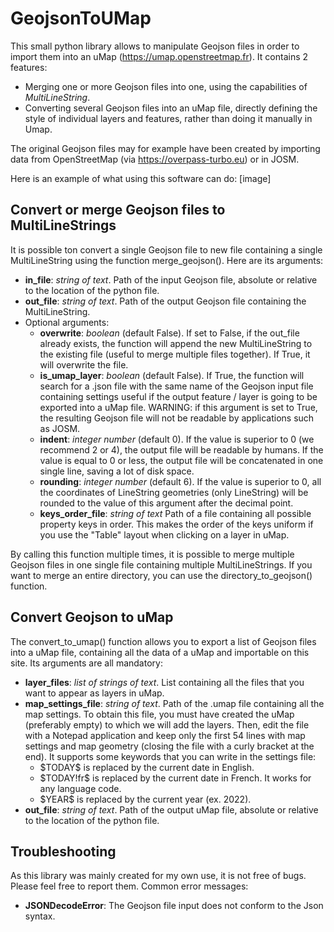 # GeojsonToUMap
This small python library allows to manipulate Geojson files in order to import them into an uMap (https://umap.openstreetmap.fr). It contains 2 features:
 - Merging one or more Geojson files into one, using the capabilities of *MultiLineString*.
 - Converting several Geojson files into an uMap file, directly defining the style of individual layers and features, rather than doing it manually in Umap.

The original Geojson files may for example have been created by importing data from OpenStreetMap (via https://overpass-turbo.eu) or in JOSM.

Here is an example of what using this software can do:
[image]

## Convert or merge Geojson files to MultiLineStrings
It is possible ton convert a single Geojson file to new file containing a single MultiLineString using the function merge_geojson(). Here are its arguments:
 - **in_file**: *string of text*. Path of the input Geojson file, absolute or relative to the location of the python file.
 - **out_file**: *string of text*. Path of the output Geojson file containing the MultiLineString.
 - Optional arguments:
	 - **overwrite**: *boolean* (default False). If set to False, if the out_file already exists, the function will append the new MultiLineString to the existing file (useful to merge multiple files together). If True, it will overwrite the file.
	 - **is_umap_layer**: *boolean* (default False). If True, the function will search for a .json file with the same name of the Geojson input file containing settings useful if the output feature / layer is going to be exported into a uMap file. WARNING: if this argument is set to True, the resulting Geojson file will not be readable by applications such as JOSM.
	 - **indent**: *integer number* (default 0). If the value is superior to 0 (we recommend 2 or 4), the output file will be readable by humans. If the value is equal to 0 or less, the output file will be concatenated in one single line, saving a lot of disk space.
	 - **rounding**: *integer number* (default 6). If the value is superior to 0, all the coordinates of LineString geometries (only LineString) will be rounded to the value of this argument after the decimal point.
	 - **keys_order_file**: *string of text* Path of a file containing all possible property keys in order. This makes the order of the keys uniform if you use the "Table" layout when clicking on a layer in uMap.

By calling this function multiple times, it is possible to merge multiple Geojson files in one single file containing multiple MultiLineStrings. If you want to merge an entire directory, you can use the directory_to_geojson() function.

## Convert Geojson to uMap
The convert_to_umap() function allows you to export a list of Geojson files into a uMap file, containing all the data of a uMap and importable on this site. Its arguments are all mandatory:
 - **layer_files**: *list of strings of text*. List containing all the files that you want to appear as layers in uMap.
 - **map_settings_file**: *string of text*. Path of the .umap file containing all the map settings. To obtain this file, you must have created the uMap (preferably empty) to which we will add the layers. Then, edit the file with a Notepad application and keep only the first 54 lines with map settings and map geometry (closing the file with a curly bracket at the end). It supports some keywords that you can write in the settings file:
	 - \$TODAY\$ is replaced by the current date in English.
	 - \$TODAY!fr\$ is replaced by the current date in French. It works for any language code.
	 - \$YEAR\$ is replaced by the current year (ex. 2022).
 - **out_file**: *string of text*. Path of the output uMap file, absolute or relative to the location of the python file.
 
## Troubleshooting
As this library was mainly created for my own use, it is not free of bugs. Please feel free to report them. Common error messages:
 - **JSONDecodeError**: The Geojson file input does not conform to the Json syntax.
